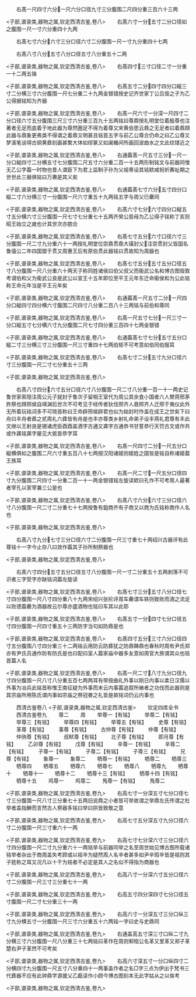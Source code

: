 <!-- { "loadSidebar": true } -->
　　右髙一尺四寸六分一尺六分口径九寸三分腹围二尺四分重三百六十三两

<子部,谱录类,器物之属,钦定西清古鉴,卷八>
　　右髙六寸一分五寸二分口径如之腹围一尺一寸六分重四十九两



　　右髙七寸六分六寸三分口径六寸二分腹围一尺一寸九分重四十七两

　　右髙八寸八分五寸八分口径五寸八分重五十二两

<子部,谱录类,器物之属,钦定西清古鉴,卷八>
　　右髙四寸三寸口径二寸一分重一十二两五铢

<子部,谱录类,器物之属,钦定西清古鉴,卷八>
　　右髙五寸二分四寸四分口縦三寸二分横三寸六分腹围一尺七分重二十九两金银错按史记齐世家丁公吕伋之子为乙公得据铭知为齐器

<子部,谱录类,器物之属,钦定西清古鉴,卷八>
　　右髙一尺六寸一分深一尺四寸二分口径六寸五分腹围三尺三寸六分重三百九十五两铭曰尊鼎按礼明堂位着殷尊也注著者无足而底着于地此器为尊然圈足不得为着尊又宋黄伯思云鼎之无足者曰着鼎頋此器与鼎象更弗类不得谓之着鼎又明甚且铭首五字与前乙公尊合仍命之曰乙公尊又梦溪笔谈得古铜黄彞刻画甚繁大体如缪篆又如阑楯间所画回波曲水之文此纹镂近之

<子部,谱录类,器物之属,钦定西清古鉴,卷八>
　　右通葢髙一尺五寸三分一尺一分口縦四寸二分横五寸七分腹围二尺五寸六分重二百一十五两形制铭文与前器同惟无乙公字葢一时物也昔人谓臣下为君上监制子孙为父祖専设其铭欵咸祝祈夀祉期之世世此三器俱铭曰万夀是其义矣

<子部,谱录类,器物之属,钦定西清古鉴,卷八>
　　右通葢髙七寸六分五寸四分口縦二寸六分横三寸一分腹围一尺六寸重五十九两铭五字与周父巳罍同

<子部,谱录类,器物之属,钦定西清古鉴,卷八>
　　右髙六寸七分六寸四分口縦五寸五分横六寸三分腹围一尺七寸七分重七十五两齐癸公慈母为乙公得子铭称丁亥则昭王始立之嵗也计其世次亦脗合

<子部,谱录类,器物之属,钦定西清古鉴,卷八>
　　右髙七寸五分六寸口径六寸三分腹围一尺二寸九分重六十一两按礼明堂位崇鼎贯鼎大璜封父注崇贯封父皆国名鲁僖公二年四国盟于贯又周惠王后有原伯贯此器铭曰贯故知为周器也

<子部,谱录类,器物之属,钦定西清古鉴,卷八>
　　右髙七寸五分五寸五分口径五寸八分腹围一尺八分重六十两天子称同姓诸侯曰伯父叔父而衞武公名和博古图毁敦考谓伯和父为衞武公良是武公以宣王十五年即位至平王元年东迁命衞侯和为公此铭称王命元年当是平王元年矣

<子部,谱录类,器物之属,钦定西清古鉴,卷八>
　　右通葢髙一尺五寸二分一尺四分口縦四寸四分横六寸腹围二尺四寸八分重二百八十三两铭与前伯和尊同

<子部,谱录类,器物之属,钦定西清古鉴,卷八>
　　右髙一尺五寸七分一尺三寸一分口縦五寸七分横六寸九分腹围二尺七寸四分重三百四十七两金银错

<子部,谱录类,器物之属,钦定西清古鉴,卷八>
　　右通葢髙七寸七分五寸五分口縦二寸三分横三寸三分腹围一尺三寸重四十七两伯矩不可考意如伯同伯服耳

<子部,谱录类,器物之属,钦定西清古鉴,卷八>
　　右髙七寸二分五寸九分口径六寸三分腹围一尺二寸七分重五十三两

<子部,谱录类,器物之属,钦定西清古鉴,卷八>

　　右髙八寸四分六寸五分口径六寸八分腹围一尺二寸八分重一百一十一两史记鲁世家索隠注周公元子就封于鲁次子留相王室代为周公其余食小国者六人樊蒋邢茅胙祭也頋邢侯自靖渊后世次不可考见于经传者狄伐邢齐人救邢齐人迁邢于夷仪此外无所着玩铭词多不可晓首称曰王命辟邢侯辟君也似为始封时作盖在成王之世矣下曰舟曰丰舟者彞之贰周礼六彞皆有舟是也丰亦尊类乡射礼命弟子设丰燕礼君尊有丰此文继以王射良是锡诸虎臣酉酉盖酒字古通又龚字古通恭书甘誓恭行天罚古文或作共或作龚铭龚字屡见大抵皆恭字耳

<子部,谱录类,器物之属,钦定西清古鉴,卷八>
　　右髙一尺四寸二分一尺五分口縦横俱如之腹围二尺六寸重五百八十七两按汉阳诸姬则姬姓之国皆是铭自称诸姬葢王族耳

<子部,谱录类,器物之属,钦定西清古鉴,卷八>
　　右髙一尺二寸一尺五分口径四寸九分腹围二尺四寸一分重二百一十一两金银错铭左旋读欵曰孔作不可考周人最著者宰孔以冡宰兼三公是也

<子部,谱录类,器物之属,钦定西清古鉴,卷八>
　　右髙八寸六分六寸三分口径六寸八分腹围一尺二寸二分重七十七两按鲁有鉏商齐有子商又以商为氏铭称商作人名也

<子部,谱录类,器物之属,钦定西清古鉴,卷八>

　　右髙八寸九分七寸三分口径六寸二分腹围一尺三寸重七十两绍兴古器评有此尊铭十一字今止存八曰效作葢其子孙所制祭器也

<子部,谱录类,器物之属,钦定西清古鉴,卷八>

　　右髙六寸四分五寸五分口径五寸八分腹围一尺一寸二分重五十五两剥落不可识者三字受字亦缺铭词葢左旋读

<子部,谱录类,器物之属,钦定西清古鉴,卷八>
　　右髙七寸三分五寸八分口径七寸四分腹围一尺八寸四分重八十九两宋绍兴张抡评周车罍谓车轶则致败而酒之流足以败德葢罍为酒器故云尔尊亦盛酒物也铭曰车其以此耶

<子部,谱录类,器物之属,钦定西清古鉴,卷八>
　　右髙五寸一分四寸七分口径五寸四分腹围一尺四寸重五十三两防字当句如防鼎是也

<子部,谱录类,器物之属,钦定西清古鉴,卷八>
　　右髙四寸五分三寸六分口径四寸五分腹围八寸四分重三十二两铭云用防云防彞犹之防鼎餗鼎也春秋时周有尹氏郑亦有尹氏员通作防有防氏是也曰配曰室人葢家庙中器多友意如周官大旅谓其众也铭首葢人名

<子部,谱录类,器物之属,钦定西清古鉴,卷八>
　　右髙一尺二寸八寸九分口径九寸四分腹围一尺八寸八分重五百七两两耳有带按曲礼外事以刚日内事以柔日汉儒以外事为冶兵此铭首称惟王南征疑为外事而末云内事葢追叙所飨者之功伐而此器则是其宗庙所用陈氏谓内事如宗庙之祭冠昬之礼皆是故铭词仍云内事也

　　西清古鉴卷八
<子部,谱录类,器物之属,钦定西清古鉴>
　　钦定四库全书
　　西清古鉴卷九
　　尊二
　　周
　　举尊一【有铭】
　　举尊二【有铭】
　　举尊三【有铭】
　　举尊四【有铭】
　　举尊五【有铭】
　　史尊【有铭】
　　革尊【有铭】
　　事尊【有铭】
　　古仲尊【有铭】
　　仲尊【有铭】
　　仲驹尊【有铭】
　　叔畎尊【有铭】
　　北子尊【有铭】
　　即月尊【有铭】
　　乙卯尊【有铭】
　　戊尊【有铭】
　　辛尊一【有铭】
　　辛尊二【有铭】
　　子尊一【有铭】
　　子尊二【有铭】
　　子尊三【有铭】
　　兄尊【有铭】
　　象尊一
　　象尊二
　　牺尊一【有铭】
　　牺尊二
　　牺尊三
　　牺尊四
　　牺尊五
　　牺尊六
　　牺尊七
　　牺尊八
　　牺尊九
　　牺尊十
　　牺尊十一
　　牺尊十二
　　牺尊十三【有铭】
　　牺尊十四【有铭】
　　牺尊十五
　　鸡尊一
　　鸡尊二
　　鳬尊一【有铭】
　　鳬尊二

<子部,谱录类,器物之属,钦定西清古鉴,卷九>
　　右高七寸一分深五寸七分口径七寸三分腹围一尺八寸三分重七十五两旧说鼎之小者皆可举故谓之举鼎左氏传谓之杜举者盖指觯而言然古人祭器多铭曰举曰拱皆致敬之意

<子部,谱录类,器物之属,钦定西清古鉴,卷九>
　　右高七寸五分深五寸九分口径六寸二分腹围一尺三寸重六十一两

<子部,谱录类,器物之属,钦定西清古鉴,卷九>
　　右高七寸七分深六寸三分口径六寸四分腹围一尺二寸九分重六十一两铭举与前器同举之名至周世始见博古图所载诸铭举者杂出于商周盖失考顾或以祖辛为疑然周人名辛者甚多如尹辛瑕辛皆是祖则其子姓称之耳又况凡以十干为铭者不必定是其人之名似不得指为商器也

<子部,谱录类,器物之属,钦定西清古鉴,卷九>
　　右高八寸一分深六寸五分口径六寸二分腹围一尺三寸三分重七十一两

<子部,谱录类,器物之属,钦定西清古鉴,卷九>
　　右高五寸四分深四寸七分口径五寸腹围一尺二寸七分重三十一两

<子部,谱录类,器物之属,钦定西清古鉴,卷九>
　　右高六寸一分深五寸三分口纵三寸九分横五寸一分腹围一尺三寸六分重五十六两铭一字曰史与史鼎同

<子部,谱录类,器物之属,钦定西清古鉴,卷九>
　　右通盖高五寸深三寸口纵二寸九分横三寸六分腹围一尺八分重三十七两铭曰革作在周则邾桓公名革又里革又郑子革楚右尹子革然不可考矣

<子部,谱录类,器物之属,钦定西清古鉴,卷九>
　　右高六寸深五寸一分口纵四寸二分横四寸九分腹围一尺五寸八分重四十一两事盖作者之名□字三点为伊出于梵书三代彞器不应有此钟鼎字源援父乙甗读作小顾今博古图刻本无此字姑从之以俟考

<子部,谱录类,器物之属,钦定西清古鉴,卷九>
